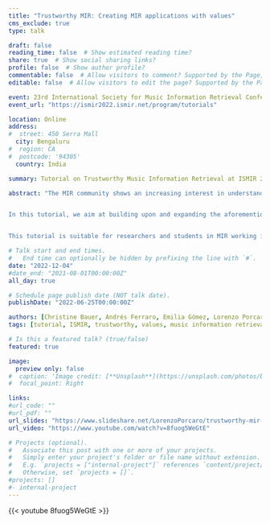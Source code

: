 ```yaml
---
title: "Trustworthy MIR: Creating MIR applications with values"
cms_exclude: true
type: talk

draft: false
reading_time: false  # Show estimated reading time?
share: true  # Show social sharing links?
profile: false  # Show author profile?
commentable: false  # Allow visitors to comment? Supported by the Page, Post, and Docs content types.
editable: false  # Allow visitors to edit the page? Supported by the Page, Post, and Docs content types.

event: 23rd International Society for Music Information Retrieval Conference (ISMIR 2022)
event_url: "https://ismir2022.ismir.net/program/tutorials"

location: Online
address:
#  street: 450 Serra Mall
  city: Bengaluru
#  region: CA
#  postcode: '94305'
  country: India

summary: Tutorial on Trustworthy Music Information Retrieval at ISMIR 2022.

abstract: "The MIR community shows an increasing interest in understanding how current technologies affect the everyday experience of people all over the world, e.g., how we listen to music, compose songs, or learn to play an instrument. As it was introduced in the FAT-MIR tutorial held at ISMIR 2019, a great discussion has aroused around the ethical, social, economic, legal, and cultural implications that the use of MIR systems have in our life.


In this tutorial, we aim at building upon and expanding the aforementioned debate, discussing the more recent results obtained by the MIR community and beyond. The goal of the tutorial is to show how values, such as fairness and diversity, can be embedded in the life cycle of MIR systems to make them trustworthy: from algorithmic design to evaluation practices and regulatory proposals. To achieve that, we will discuss examples of, among the others, popularity bias, gender bias, algorithmic bias, music styles underrepresentation, and diversity-related phenomena (e.g. filter bubbles).


This tutorial is suitable for researchers and students in MIR working in any domain, as these issues are relevant for all MIR tasks. The examples will mostly focus on music information retrieval and recommendation, but there are no prerequisites for taking this tutorial. Besides presenting recent research insights, the tutorial will integrate two hands-on sessions, where we will involve the participants in reflecting on the design of evaluation methods that take into account values for which MIR systems should be accountable."

# Talk start and end times.
#   End time can optionally be hidden by prefixing the line with `#`.
date: "2022-12-04"
#date_end: "2021-08-01T00:00:00Z"
all_day: true

# Schedule page publish date (NOT talk date).
publishDate: "2022-06-25T00:00:00Z"

authors: [Christine Bauer, Andrés Ferraro, Emilia Gómez, Lorenzo Porcaro]
tags: [tutorial, ISMIR, trustworthy, values, music information retrieval, recommender systems, fairness, diversity, transparency, impact assessment]

# Is this a featured talk? (true/false)
featured: true

image:
  preview only: false
#  caption: 'Image credit: [**Unsplash**](https://unsplash.com/photos/bzdhc5b3Bxs)'
#  focal_point: Right

links:
#url_code: ""
#url_pdf: ""
url_slides: "https://www.slideshare.net/LorenzoPorcaro/trustworthy-mir-ismir-2022-tutorialpdf"
url_video: "https://www.youtube.com/watch?v=8fuog5WeGtE"

# Projects (optional).
#   Associate this post with one or more of your projects.
#   Simply enter your project's folder or file name without extension.
#   E.g. `projects = ["internal-project"]` references `content/project/deep-learning/index.md`.
#   Otherwise, set `projects = []`.
#projects: []
#- internal-project
---
```


{{< youtube 8fuog5WeGtE >}}

